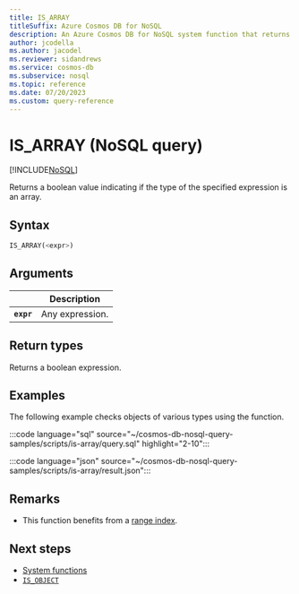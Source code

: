 ```yaml
---
title: IS_ARRAY
titleSuffix: Azure Cosmos DB for NoSQL
description: An Azure Cosmos DB for NoSQL system function that returns a boolean indicating whether an expression is an array.
author: jcodella
ms.author: jacodel
ms.reviewer: sidandrews
ms.service: cosmos-db
ms.subservice: nosql
ms.topic: reference
ms.date: 07/20/2023
ms.custom: query-reference
---
```


# IS_ARRAY (NoSQL query)

[!INCLUDE[NoSQL](../../includes/appliesto-nosql.md)]

Returns a boolean value indicating if the type of the specified expression is an array.  
  
## Syntax
  
```sql
IS_ARRAY(<expr>)  
```  
  
## Arguments

| | Description |
| --- | --- |
| **`expr`** | Any expression. |
  
## Return types
  
Returns a boolean expression.  
  
## Examples
  
The following example checks objects of various types using the function.  
  
:::code language="sql" source="~/cosmos-db-nosql-query-samples/scripts/is-array/query.sql" highlight="2-10":::

:::code language="json" source="~/cosmos-db-nosql-query-samples/scripts/is-array/result.json":::

## Remarks

- This function benefits from a [range index](../../index-policy.md#includeexclude-strategy).

## Next steps

- [System functions](system-functions.yml)
- [`IS_OBJECT`](is-object.md)
